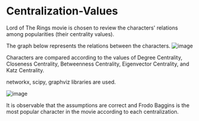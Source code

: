 # Centralization-Values

Lord of The Rings movie is chosen to review the characters' relations among popularities (their centrality values).

The graph below represents the relations between the characters.
![image](https://user-images.githubusercontent.com/37415162/109384844-98799d80-7900-11eb-877d-bf7322b810fe.png)



Characters are compared according to the values of Degree Centrality, Closeness Centrality, Betweenness Centrality, Eigenvector Centrality, and Katz Centrality. 

networkx, scipy, graphviz libraries are used.

![image](https://user-images.githubusercontent.com/37415162/109384652-63208000-78ff-11eb-8767-dcc9a85d387a.png)


It is observable that the assumptions are correct and Frodo Baggins is the most popular character in the movie according to each centralization.
